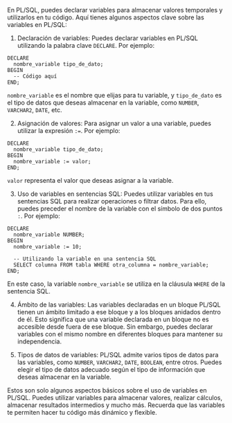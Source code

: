 En PL/SQL, puedes declarar variables para almacenar valores temporales y utilizarlos en tu código. Aquí tienes algunos aspectos clave sobre las variables en PL/SQL:

1. Declaración de variables: Puedes declarar variables en PL/SQL utilizando la palabra clave `DECLARE`. Por ejemplo:

```
DECLARE
  nombre_variable tipo_de_dato;
BEGIN
  -- Código aquí
END;
```

`nombre_variable` es el nombre que elijas para tu variable, y `tipo_de_dato` es el tipo de datos que deseas almacenar en la variable, como `NUMBER`, `VARCHAR2`, `DATE`, etc.

2. Asignación de valores: Para asignar un valor a una variable, puedes utilizar la expresión `:=`. Por ejemplo:

```
DECLARE
  nombre_variable tipo_de_dato;
BEGIN
  nombre_variable := valor;
END;
```

`valor` representa el valor que deseas asignar a la variable.

3. Uso de variables en sentencias SQL: Puedes utilizar variables en tus sentencias SQL para realizar operaciones o filtrar datos. Para ello, puedes preceder el nombre de la variable con el símbolo de dos puntos `:`. Por ejemplo:

```
DECLARE
  nombre_variable NUMBER;
BEGIN
  nombre_variable := 10;
  
  -- Utilizando la variable en una sentencia SQL
  SELECT columna FROM tabla WHERE otra_columna = nombre_variable;
END;
```

En este caso, la variable `nombre_variable` se utiliza en la cláusula `WHERE` de la sentencia SQL.

4. Ámbito de las variables: Las variables declaradas en un bloque PL/SQL tienen un ámbito limitado a ese bloque y a los bloques anidados dentro de él. Esto significa que una variable declarada en un bloque no es accesible desde fuera de ese bloque. Sin embargo, puedes declarar variables con el mismo nombre en diferentes bloques para mantener su independencia.
    
5. Tipos de datos de variables: PL/SQL admite varios tipos de datos para las variables, como `NUMBER`, `VARCHAR2`, `DATE`, `BOOLEAN`, entre otros. Puedes elegir el tipo de datos adecuado según el tipo de información que deseas almacenar en la variable.
    

Estos son solo algunos aspectos básicos sobre el uso de variables en PL/SQL. Puedes utilizar variables para almacenar valores, realizar cálculos, almacenar resultados intermedios y mucho más. Recuerda que las variables te permiten hacer tu código más dinámico y flexible.